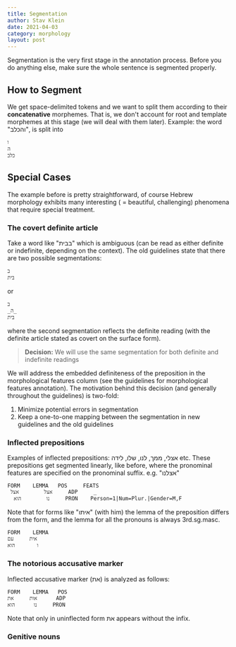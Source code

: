 ```yaml
---
title: Segmentation
author: Stav Klein
date: 2021-04-03
category: morphology
layout: post
---
```

Segmentation is the very first stage in the annotation process. Before you do anything else, make sure the whole sentence is segmented properly.

## How to Segment
We get space-delimited tokens and we want to split them according to their **concatenative** morphemes. That is, we don't account for root and template morphemes at this stage (we will deal with them later).
Example: the word "והכלב", is split into

    ו
    ה
    כלב

## Special Cases
The example before is pretty straightforward, of course Hebrew morphology exhibits many interesting ( = beautiful, challenging) phenomena that require special treatment.

### The covert definite article
Take a word like "בבית" which is ambiguous (can be read as either definite or indefinite, depending on the context). The old guidelines state that there are two possible segmentations:

    ב
    בית
   
or
  
    ב
    _ה_
    בית

where the second segmentation reflects the definite reading (with the definite article stated as covert on the surface form).

> **Decision:** We will use the same segmentation for both definite and indefinite readings

We will address the embedded definiteness of the preposition in the morphological features column (see the guidelines for morphological features annotation). The motivation behind this decision (and generally throughout the guidelines) is two-fold:

 1. Minimize potential errors in segmentation
 2. Keep a one-to-one mapping between the segmentation in new guidelines and the old guidelines

### Inflected prepositions
Examples of inflected prepositions: אצלי, ממך, לנו, שלו, לידה etc.
These prepositions get segmented linearly, like before, where the pronominal features are specified on the pronominal suffix. e.g. "אצלנו"

    FORM	LEMMA 	POS		FEATS
     אצל		אצל		ADP 	_
	  נו		הוא		PRON	Person=1|Num=Plur.|Gender=M,F
 


Note that for forms like "איתו" (with him) the lemma of the preposition differs from the form, and the lemma for all the pronouns is always 3rd.sg.masc.
 
	FORM	LEMMA
    אית		עם
    ו		הוא

### The notorious accusative marker
Inflected accusative marker (את) is analyzed as follows:

    FORM	LEMMA	POS
    אות		את		ADP
    נו		הוא		PRON

Note that only in uninflected form את appears without the infix.

### Genitive nouns

